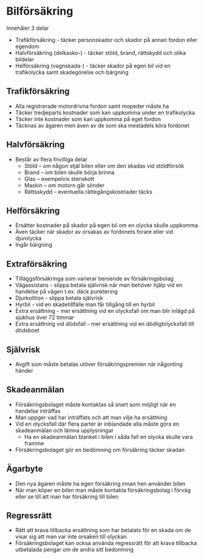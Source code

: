 # Bilförsäkring

Innehåler 3 delar

* Trafikförsäkring - täcker personskador och skador på annan fordon eller egendom
* Halvförsäkring (delkasko-) - täcker stöld, brand, rättskydd och olika bildelar
* Helförsäkring (vagnskada-) - täcker skador på egen bil vid en trafikolycka samt skadegörelse och bärgning

## Trafikförsäkring

* Alla registrerade motordrivna fordon samt mopeder måste ha
* Täcker tredjeparts kostnader som kan uppkomma under en trafikolycka
* Täcker inte kostnader som kan uppkomma på eget fordon
* Täcknas av ägaren men även av de som ska mestadels köra fordonet

## Halvförsäkring

* Består av flera frivilliga delar
  * Stöld – om någon stjäl bilen eller om den skadas vid stöldförsök
  * Brand – om bilen skulle börja brinna
  * Glas – exempelvis stenskott
  * Maskin – om motorn går sönder
  * Rättsskydd – eventuella rättegångskostnader täcks

## Helförsäkring

* Ersätter kostnader på skador på egen bil om en olycka skulle uppkomma
* Även täcker när skador av orsakas av fordonets forare eller vid djurolycka
* Ingår bärgning 

## Extraförsäkring

* Tilläggsförsäkringa som varierar beroende av försäkringsbolag
* Vägassistans - slippa betala självrisk när man behöver hjälp vid en handelse på vägen t.ex. däck punktering
* Djurkolition - slippa betala självrisk
* Hyrbil - vid en skadetillfälle man får tillgång till en hyrbil
* Extra ersättning - mer ersättning vid en olycksfall om man blir inlägd på sjukhus över 72 timmar
* Extra ersättning vid dödsfall - mer ersättning vid en dödligtolycksfall till dödsboet

## Självrisk

* Avgift som måste betalas utöver försäkringspremien när någonting händer

## Skadeanmälan

* Försäkringsbolaget måste kontaktas så snart som möjligt när en handelse inträffas
* Man uppger vad har inträffats och att man vilje ha ersättning
* Vid en olycksfall där flera parter är inblandade alla måste göra en skadeanmälan och lämna upplysningar 
  * Ha en skadeanmälan blanket i bilen i såda fall en olycka skulle vara framme
* Försäkringsbolaget gör en bedömning om försäkring täcker skadan

## Ägarbyte

* Den nya ägaren måste ha egen försäkring innan hen använder bilen
* När man köper en bilen man måste kontakta försäkringsbolag i förväg eller se till att man har försäkring till bilen

## Regressrätt

* Rätt att krava tillbacka ersättning som har betalats för en skada om de visar sig att man var inte orsaken till olyckan
* Försäkringsbolaget kan ocksa använda regressrätt för att krava tillbacka utbetalada pengar om de andra sitt bedomning

